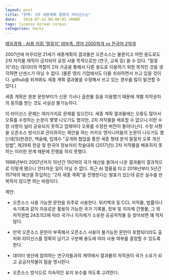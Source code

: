 ```yaml
---
layout: post
title: "정책: 2차 세종계획 말뭉치 라이선스는"
date:   2018-07-14 00:00:01 +0900
tags: license korean corpus
categories: hacks
---
```


[매일경제 - AI용 어휘 '말뭉치' 태부족..영어 2000억개 vs 한국어 2억개](http://v.media.daum.net/v/20180713174507713)

2007년에 마무리된 21세기 세종계획의 결과물은 오픈소스는 물론이고 어떤 용도로도
2차 저작물 제작이 금지되어 공정 사용 목적으로만 (연구, 교육 등) 쓸 수 있다.
"말뭉치"라는 데이터의 역할이 2차 가공을 통해서 다른 용도로 이용하기 위한
목적인 것을 생각하면 넌센스가 아닐 수 없다. (물론 영리 기업에서도 다들
쉬쉬하면서 쓰고 있을 것이다. github을 뒤져봐도 세종 계획 결과물을 수정해서
쓰고 있는 경우를 많이 발견할 수 있다.)

세종 계획은 원본 문헌부터가 신문 기사나 출판물 등을 이용헀기 때문에 개별
저작권자의 동의를 받는 것도 사실상 불가능하다.

이 라이선스 문제는 여러가지로 문제를 일으킨다. 세종 계획 결과물에는 오류도
많아서 오류를 수정하는 논문이 몇몇 나오기도 했지만, 2차 저작물을 배포할 수
없으니 이런 수정 사항이 널리 공유되지 못하고 업체마다 오류를 수정한 버전이
돌아다닌다. 수정 사항을 오픈소스 방식으로 관리하자는 제안을 하는 카카오
엔지니어들의 논문이 나오기도 했는데[1](한경은, 백슬예, 임재수 "공개와 협업을
통한 세종 형태 분석 말뭉치 오류 개선 방법", 제29회 한글 및 한국어 정보처리
학술대회 (2017년)) 2차 저작물을 배포하지 못하는 이러한 한계 때문에 진행을 하지
못했다.

1998년부터 2007년까지 10년간 150억의 국가 예산을 들여서 나온 결과물이
결과적으로 이렇게 됐으니 안타까운 일이 아닐 수 없다. 최근 AI 열풍을 타고
2018년부터 5년간 157억의 예산을 투입하는 "2차 세종 계획"을 진행한다는
발표가 있는데 같은 실수를 반복하지 않으면 하는 바람이다.

제안:

* 오픈소스 사용 가능한 문헌을 위주로 사용한다. 위키백과 등 CCL 저작물,
  법률이나 속기록과 같이 자유로운 활용이 가능한 국가 기록물, 정부 및 지자체
  간행물, 그 외 저작권법 24조의2에 따라 국가나 지자체가 소유한 공공저작물 등
  찾아보면 꽤 적지 않다.

* 만약 오픈소스 문헌이 부족해서 오픈소스 사용이 불가능한 문헌이 포함되더라도
  출처와 라이선스를 정확히 남기고 구분해 용도에 따라 사용 여부를 결정할 수
  있도록 한다.

* 데이터 생산에 참여하는 연구자들과의 계약에서 결과물의 저작권이 국가 소유가
  되고 공공저작물이 됨을 명시한다.

* 오픈소스 방식으로 지속적인 유지 보수를 하도록 고려한다.



